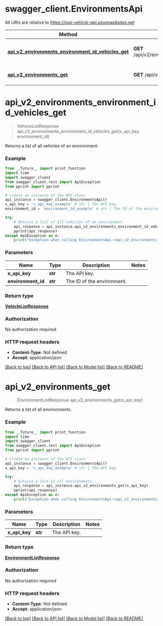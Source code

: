 # swagger_client.EnvironmentsApi

All URIs are relative to *https://ego-vehicle-api.azurewebsites.net*

Method | HTTP request | Description
------------- | ------------- | -------------
[**api_v2_environments_environment_id_vehicles_get**](EnvironmentsApi.md#api_v2_environments_environment_id_vehicles_get) | **GET** /api/v2/environments/{environment_id}/vehicles | Returns a list of all vehicles of an environment.
[**api_v2_environments_get**](EnvironmentsApi.md#api_v2_environments_get) | **GET** /api/v2/environments | Returns a list of all environments.


# **api_v2_environments_environment_id_vehicles_get**
> VehicleListResponse api_v2_environments_environment_id_vehicles_get(x_api_key, environment_id)

Returns a list of all vehicles of an environment.

### Example
```python
from __future__ import print_function
import time
import swagger_client
from swagger_client.rest import ApiException
from pprint import pprint

# create an instance of the API class
api_instance = swagger_client.EnvironmentsApi()
x_api_key = 'x_api_key_example' # str | The API key.
environment_id = 'environment_id_example' # str | The ID of the environment.

try:
    # Returns a list of all vehicles of an environment.
    api_response = api_instance.api_v2_environments_environment_id_vehicles_get(x_api_key, environment_id)
    pprint(api_response)
except ApiException as e:
    print("Exception when calling EnvironmentsApi->api_v2_environments_environment_id_vehicles_get: %s\n" % e)
```

### Parameters

Name | Type | Description  | Notes
------------- | ------------- | ------------- | -------------
 **x_api_key** | **str**| The API key. | 
 **environment_id** | **str**| The ID of the environment. | 

### Return type

[**VehicleListResponse**](VehicleListResponse.md)

### Authorization

No authorization required

### HTTP request headers

 - **Content-Type**: Not defined
 - **Accept**: application/json

[[Back to top]](#) [[Back to API list]](../README.md#documentation-for-api-endpoints) [[Back to Model list]](../README.md#documentation-for-models) [[Back to README]](../README.md)

# **api_v2_environments_get**
> EnvironmentListResponse api_v2_environments_get(x_api_key)

Returns a list of all environments.

### Example
```python
from __future__ import print_function
import time
import swagger_client
from swagger_client.rest import ApiException
from pprint import pprint

# create an instance of the API class
api_instance = swagger_client.EnvironmentsApi()
x_api_key = 'x_api_key_example' # str | The API key.

try:
    # Returns a list of all environments.
    api_response = api_instance.api_v2_environments_get(x_api_key)
    pprint(api_response)
except ApiException as e:
    print("Exception when calling EnvironmentsApi->api_v2_environments_get: %s\n" % e)
```

### Parameters

Name | Type | Description  | Notes
------------- | ------------- | ------------- | -------------
 **x_api_key** | **str**| The API key. | 

### Return type

[**EnvironmentListResponse**](EnvironmentListResponse.md)

### Authorization

No authorization required

### HTTP request headers

 - **Content-Type**: Not defined
 - **Accept**: application/json

[[Back to top]](#) [[Back to API list]](../README.md#documentation-for-api-endpoints) [[Back to Model list]](../README.md#documentation-for-models) [[Back to README]](../README.md)

